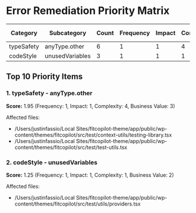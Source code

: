 # Error Remediation Priority Matrix

| Category | Subcategory | Count | Frequency | Impact | Complexity | Business Value | Priority Score |
|----------|-------------|-------|-----------|--------|------------|----------------|---------------|
| typeSafety | anyType.other | 6 | 1 | 1 | 4 | 3 | 1.95 |
| codeStyle | unusedVariables | 3 | 1 | 1 | 1 | 2 | 1.25 |

## Top 10 Priority Items

### 1. typeSafety - anyType.other

**Score:** 1.95 (Frequency: 1, Impact: 1, Complexity: 4, Business Value: 3)

Affected files:
- /Users/justinfassio/Local Sites/fitcopilot-theme/app/public/wp-content/themes/fitcopilot/src/test/context-utils/testing-library.tsx
- /Users/justinfassio/Local Sites/fitcopilot-theme/app/public/wp-content/themes/fitcopilot/src/test/test-utils.tsx

### 2. codeStyle - unusedVariables

**Score:** 1.25 (Frequency: 1, Impact: 1, Complexity: 1, Business Value: 2)

Affected files:
- /Users/justinfassio/Local Sites/fitcopilot-theme/app/public/wp-content/themes/fitcopilot/src/test/utils/providers.tsx

